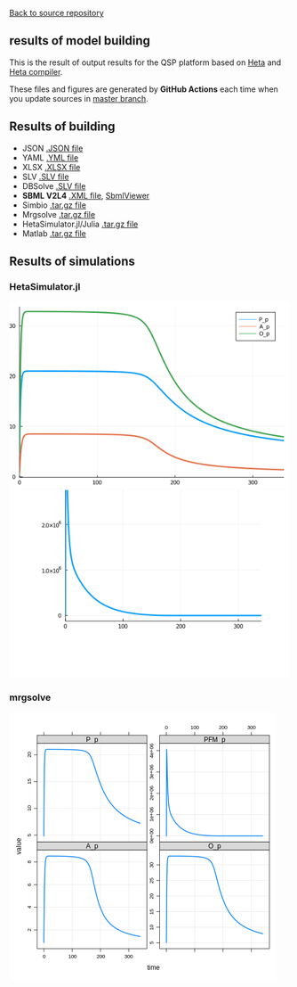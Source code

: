 [Back to source repository](https://github.com/insysbio/faah-inhibitor)

## results of model building

This is the result of output results for the QSP platform based on [Heta](https://hetalang.github.io/#/specifications/) and [Heta compiler](https://hetalang.github.io/#/heta-compiler/). 

These files and figures are generated by **GitHub Actions** each time when you update sources
in [master branch](https://github.com/insysbio/faah-inhibitor).

## Results of building
- JSON [.JSON file](./json.json)
- YAML [.YML file](./yaml.yml)
- XLSX [.XLSX file](./table.xlsx)
- SLV [.SLV file](./slv.slv)
- DBSolve [.SLV file](./dbsolve/model.slv)
- **SBML V2L4** [.XML file](./sbml.xml), [ SbmlViewer](http://sv.insysbio.com/online/?https://insysbio.github.io/faah-inhibitor/sbml.xml)
- Simbio [.tar.gz file](./simbio.tar.gz)
- Mrgsolve [.tar.gz file](./mrg.tar.gz)
- HetaSimulator.jl/Julia [.tar.gz file](./julia.tar.gz)
- Matlab [.tar.gz file](./matlab.tar.gz)

## Results of simulations

### HetaSimulator.jl
[![fig1](./julia-plot-1.png)](./julia-plot-1.png)
[![fig2](./julia-plot-2.png)](./julia-plot-2.png)

### mrgsolve
[![fig](./mrg.png)](./mrg.png)
